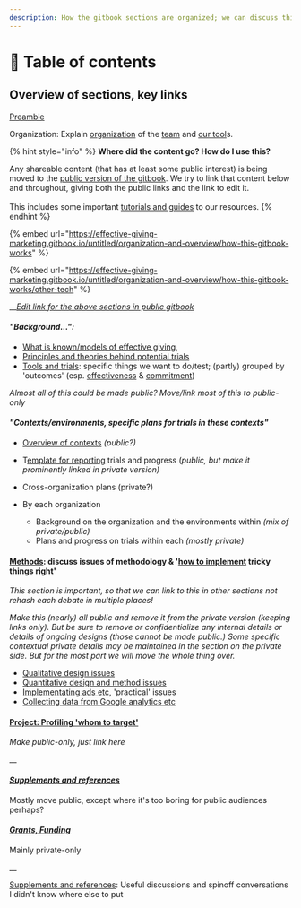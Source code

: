 ```yaml
---
description: How the gitbook sections are organized; we can discuss this
---
```


# 📑 Table of contents

## **Overview of sections, key links**

[Preamble](./)

Organization:   Explain [organization](sections-and-organization.md) of the [team](our-team-and-resources.md) and [our tool](https://github.com/daaronr/effective\_giving\_market\_testing/tree/76fd750340efe8794ed505cc87e8e0905ddeb98e/organization-and-overview/how-this-gitbook-works/README.md)s.&#x20;

{% hint style="info" %}
**Where** **did the content go? How do I use this?**

Any shareable content (that has at least some public interest)  is being moved to the [public version of the gitbook](https://effective-giving-marketing.gitbook.io/untitled/). We try to link that content below and throughout, giving both the public links and the link to edit it. \
\
This includes some important [tutorials and guides](broken-reference) to our resources.
{% endhint %}

{% embed url="https://effective-giving-marketing.gitbook.io/untitled/organization-and-overview/how-this-gitbook-works" %}

{% embed url="https://effective-giving-marketing.gitbook.io/untitled/organization-and-overview/how-this-gitbook-works/other-tech" %}

__[_Edit link for the above sections in public gitbook_](https://app.gitbook.com/s/a3YtWoUiYYfiEQrBNztC/organization-and-overview/how-this-gitbook-works)_​_

#### _"Background...":_&#x20;

* [What is known/models of effective giving](broken-reference),
* [Principles and theories behind potential trials](broken-reference)
* [Tools and trials](broken-reference): specific things we want to do/test; (partly) grouped by 'outcomes' (esp. [effectiveness](broken-reference) & [commitment](broken-reference))

_Almost all of this could be made public? Move/link most of this to public-only_

#### _"Contexts/environments, specific plans for trials in these contexts"_

* [Overview of contexts](broken-reference) _(public?)_
* T[emplate for reporting](processes-and-procedures/trial-reporting-template/#concise-reporting-template) trials and progress (_public, but make it prominently linked in private version)_
* Cross-organization plans (private?)
*   By each organization

    * Background on the organization and the environments within _(mix of private/public)_
    * Plans and progress on trials within each _(mostly private)_



#### [Methods](organization-and-overview/broken-reference/): discuss issues of methodology & '[how to implement](https://github.com/daaronr/effective\_giving\_market\_testing/tree/76fd750340efe8794ed505cc87e8e0905ddeb98e/contexts-and-environments-for-testing/implementation-and-collecting-data-issues/README.md) tricky things right'

_This section is important, so that we can link to this in other sections not rehash each debate in multiple places!_

_Make this (nearly) all public and remove it from the private version (keeping links only).  But be sure to remove or confidentialize any internal details or details of ongoing designs_ _(those cannot be made public.)  Some specific contextual private details may be maintained in the section on the private side.  But for the most part we will move the whole thing over._&#x20;

* [Qualitative design issues](core-knowledge-base/research-design-and-methodology/qualitative-design-issues.md)
* [Quantitative design and method issues](core-knowledge-base/research-design-and-methodology/experimental-design-methods-issues/)
* [Implementating ads etc](core-knowledge-base/marketing-implementation-and-practical-tips/implementation-and-collecting-data-issues/), 'practical' issues
* [Collecting data from Google analytics etc](core-knowledge-base/marketing-implementation-and-practical-tips/collecting-data-trial-outcomes/)

#### [Project: Profiling 'whom to target'](broken-reference)

_Make public-only, just link here_

__

#### __[_Supplements and references_](sections-and-organization.md#undefined)__

Mostly move public, except where it's too boring for public audiences perhaps?

#### __[_Grants, Funding_](sections-and-organization.md#grants-funding)__

Mainly private-only

__

[Supplements and references](organization-and-overview/broken-reference/): Useful discussions and spinoff conversations I didn't know where else to put
